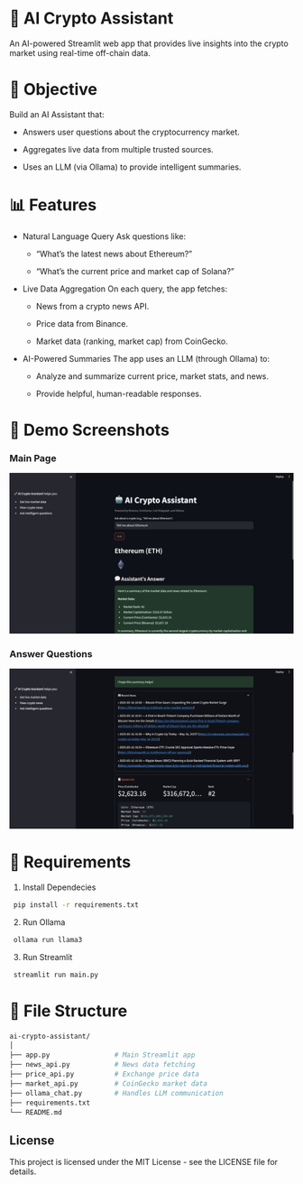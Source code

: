 # 🧠 AI Crypto Assistant
An AI-powered Streamlit web app that provides live insights into the crypto market using real-time off-chain data.

# 🚀 Objective
Build an AI Assistant that:

* Answers user questions about the cryptocurrency market.

* Aggregates live data from multiple trusted sources.

* Uses an LLM (via Ollama) to provide intelligent summaries.

# 📊 Features
* Natural Language Query
  Ask questions like:

  * “What’s the latest news about Ethereum?”

  * “What’s the current price and market cap of Solana?”

* Live Data Aggregation
  On each query, the app fetches:

  * News from a crypto news API.

  * Price data from Binance.

  * Market data (ranking, market cap) from CoinGecko.

* AI-Powered Summaries
  The app uses an LLM (through Ollama) to:

  * Analyze and summarize current price, market stats, and news.

  * Provide helpful, human-readable responses.


# 📃 Demo Screenshots

### Main Page
![Main Page](Demo/1.png)

### Answer Questions
![Answer Questions](Demo/2.png)

# 🔧 Requirements

1. Install Dependecies
```bash
 pip install -r requirements.txt
```

2. Run Ollama
```bash
 ollama run llama3
```

3. Run Streamlit
```bash
 streamlit run main.py
```

# 📁 File Structure
```bash
ai-crypto-assistant/
│
├── app.py                # Main Streamlit app
├── news_api.py           # News data fetching
├── price_api.py          # Exchange price data
├── market_api.py         # CoinGecko market data
├── ollama_chat.py        # Handles LLM communication
├── requirements.txt
└── README.md
```


## License

This project is licensed under the MIT License - see the LICENSE file for details.



